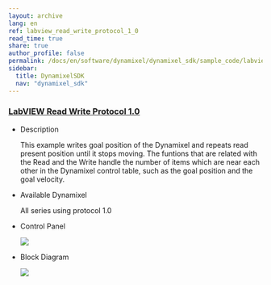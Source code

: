 ```yaml
---
layout: archive
lang: en
ref: labview_read_write_protocol_1_0
read_time: true
share: true
author_profile: false
permalink: /docs/en/software/dynamixel/dynamixel_sdk/sample_code/labview_read_write_protocol_1_0/
sidebar:
  title: DynamixelSDK
  nav: "dynamixel_sdk"
---
```


<div style="counter-reset: h1 5"></div>
<div style="counter-reset: h2 21"></div>
<div style="counter-reset: h3 0"></div>

<!--[dummy Header 1]>
  <h1 id="sample-code"><a href="#sample-code">Sample Code</a></h1>
  <h2 id="labview-protocol-10"><a href="#labview-protocol-10">LabVIEW Protocol 1.0</a></h2>
<![end dummy Header 1]-->

### [LabVIEW Read Write Protocol 1.0](#labview-read-write-protocol-10)

- Description

  This example writes goal position of the Dynamixel and repeats read present position until it stops moving. The funtions that are related with the Read and the Write handle the number of items which are near each other in the Dynamixel control table, such as the goal position and the goal velocity.

- Available Dynamixel

  All series using protocol 1.0

- Control Panel

  ![](/assets/images/sw/sdk/dynamixel_sdk/library_setup/labview/windows/sample_code/read_write1/read_write1.png)

- Block Diagram

  ![](/assets/images/sw/sdk/dynamixel_sdk/library_setup/labview/windows/sample_code/read_write1/block_diagram.png)
